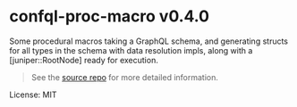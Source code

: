 # confql-proc-macro v0.4.0

Some procedural macros taking a GraphQL schema, and generating
structs for all types in the schema with data resolution impls,
along with a [juniper::RootNode] ready for execution.

> See the [source repo](https://github.com/olidacombe/confql) for more detailed information.

License: MIT
